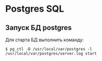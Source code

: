 # Postgres SQL
## Запуск БД postgres
Для старта БД выполнить команду:
```
$ pg_ctl -D /usr/local/var/postgres -l /usr/local/var/postgres/server.log start
```
